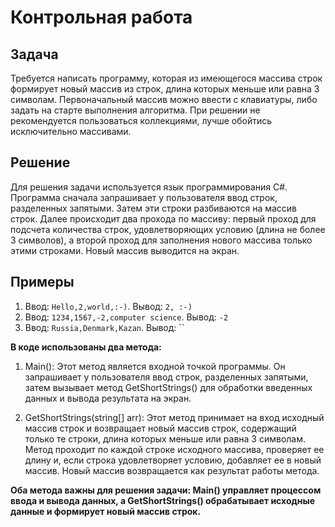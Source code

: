 ﻿# Контрольная работа

## Задача
Требуется написать программу, которая из имеющегося массива строк формирует новый массив из строк, длина которых меньше или равна 3 символам. Первоначальный массив можно ввести с клавиатуры, либо задать на старте выполнения алгоритма. При решении не рекомендуется пользоваться коллекциями, лучше обойтись исключительно массивами.

## Решение
Для решения задачи используется язык программирования C#. Программа сначала запрашивает у пользователя ввод строк, разделенных запятыми. Затем эти строки разбиваются на массив строк. Далее происходит два прохода по массиву: первый проход для подсчета количества строк, удовлетворяющих условию (длина не более 3 символов), а второй проход для заполнения нового массива только этими строками. Новый массив выводится на экран.

## Примеры
1. Ввод: `Hello,2,world,:-)`. Вывод: `2, :-)`
2. Ввод: `1234,1567,-2,computer science`. Вывод: `-2`
3. Ввод: `Russia,Denmark,Kazan`. Вывод: ``


**В коде использованы два метода:**

1) Main(): Этот метод является входной точкой программы. Он запрашивает у пользователя ввод строк, разделенных запятыми, затем вызывает метод GetShortStrings() для обработки введенных данных и вывода результата на экран.

2) GetShortStrings(string[] arr): Этот метод принимает на вход исходный массив строк и возвращает новый массив строк, содержащий только те строки, длина которых меньше или равна 3 символам. Метод проходит по каждой строке исходного массива, проверяет ее длину и, если строка удовлетворяет условию, добавляет ее в новый массив. Новый массив возвращается как результат работы метода.

**Оба метода важны для решения задачи: Main() управляет процессом ввода и вывода данных, а GetShortStrings() обрабатывает исходные данные и формирует новый массив строк.**
